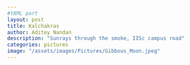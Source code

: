 ```yaml
---
#YAML part
layout: post
title: Kalchakras
author: Aditey Nandan 
description: "Sunrays through the smoke, IISc campus road"
categories: pictures
image: "/assets/images/Pictures/Gibbous_Moon.jpeg"
---
```

